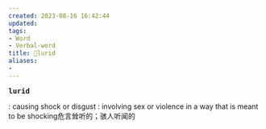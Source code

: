 ```yaml
---
created: 2023-08-16 16:42:44
updated: 
tags: 
- Word
- Verbal-word
title: 🚩lurid
aliases:
- 
---
```


<pre><strong>lurid</strong></pre>
: causing shock or disgust : involving sex or violence in a way that is meant to be shocking危言耸听的；骇人听闻的